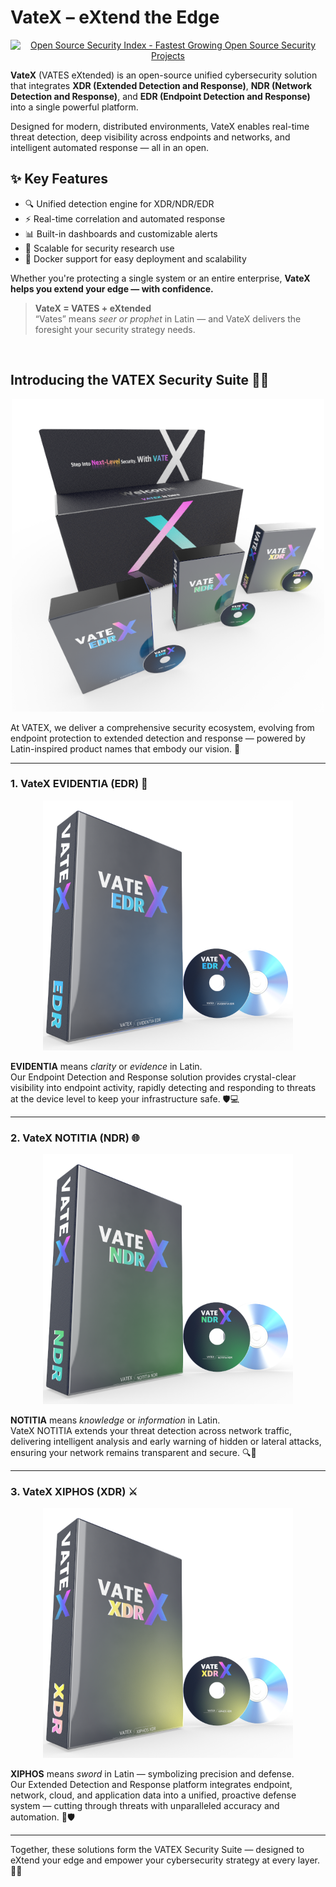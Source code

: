 # VateX – eXtend the Edge

<div align="center">
  <a href="https://opensourcesecurityindex.io/" target="_blank" rel="noopener">
    <img
      src="https://opensourcesecurityindex.io/badge.svg"
      alt="Open Source Security Index - Fastest Growing Open Source Security Projects"
      width="200"
      height="40"
    />
  </a>
</div>

**VateX** (VATES eXtended) is an open-source unified cybersecurity solution that integrates **XDR (Extended Detection and Response)**, **NDR (Network Detection and Response)**, and **EDR (Endpoint Detection and Response)** into a single powerful platform.

Designed for modern, distributed environments, VateX enables real-time threat detection, deep visibility across endpoints and networks, and intelligent automated response — all in an open.

## ✨ Key Features

- 🔍 Unified detection engine for XDR/NDR/EDR  
- ⚡ Real-time correlation and automated response 
- 📊 Built-in dashboards and customizable alerts  
- 🚀 Scalable for security research use
- 🐳 Docker support for easy deployment and scalability

Whether you're protecting a single system or an entire enterprise, **VateX helps you extend your edge — with confidence.**

> **VateX = VATES + eXtended**  
> “Vates” means *seer or prophet* in Latin — and VateX delivers the foresight your security strategy needs.

<br>

## Introducing the VATEX Security Suite 🔐✨

<div align="center">
  <img
    src="https://github.com/lastime1650/VateX/blob/main/images/VATEX_ALL.png"
    alt="VATEX All"
    width="500"
  />
</div>

At VATEX, we deliver a comprehensive security ecosystem, evolving from endpoint protection to extended detection and response — powered by Latin-inspired product names that embody our vision. 🚀

---

### 1. VateX EVIDENTIA (EDR) 🔎 

<div align="center">
  <img
    src="https://github.com/lastime1650/VateX/blob/main/images/VATEX_EDR_RENDERED.png"
    alt="VATEX EDR"
    width="400"
  />
</div>

**EVIDENTIA** means *clarity* or *evidence* in Latin.  
Our Endpoint Detection and Response solution provides crystal-clear visibility into endpoint activity, rapidly detecting and responding to threats at the device level to keep your infrastructure safe. 🛡️💻

---

### 2. VateX NOTITIA (NDR) 🌐  

<div align="center">
  <img
    src="https://github.com/lastime1650/VateX/blob/main/images/VATEX_NDR_RENDERED.png"
    alt="VATEX NDR"
    width="400"
  />
</div>

**NOTITIA** means *knowledge* or *information* in Latin.  
VateX NOTITIA extends your threat detection across network traffic, delivering intelligent analysis and early warning of hidden or lateral attacks, ensuring your network remains transparent and secure. 🔍📡

---

### 3. VateX XIPHOS (XDR) ⚔️  

<div align="center">
  <img
    src="https://github.com/lastime1650/VateX/blob/main/images/VATEX_XDR_RENDERED.png"
    alt="VATEX XDR"
    width="400"
  />
</div>

**XIPHOS** means *sword* in Latin — symbolizing precision and defense.  
Our Extended Detection and Response platform integrates endpoint, network, cloud, and application data into a unified, proactive defense system — cutting through threats with unparalleled accuracy and automation. 🤖🛡️

---

Together, these solutions form the VATEX Security Suite — designed to eXtend your edge and empower your cybersecurity strategy at every layer. 💪🌟
